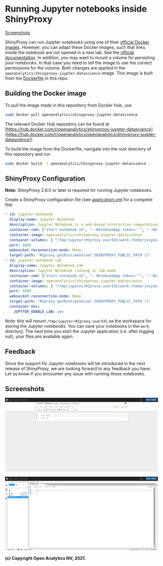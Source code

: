 # Running Jupyter notebooks inside ShinyProxy

[Screenshots](#screenshots)

ShinyProxy can run Jupyter notebooks using one of their [official Docker images](https://jupyter-docker-stacks.readthedocs.io/en/latest/using/selecting.html).
However, you can adapt these Docker images, such that links inside the notebook are
not opened in a new tab. See the [official documentation](https://jupyter-notebook.readthedocs.io/en/stable/public_server.html#embedding-the-notebook-in-another-website).
In addition, you may want to mount a volume for persisting your notebooks. In
that case you need to tell the image to use the correct permissions for the
volume. Both changes are applied in the `openanalytics/shinyproxy-juypter-datascience`
image. This image is built from the [Dockerfile](Dockerfile) in this repo.

## Building the Docker image

To pull the image made in this repository from Docker Hub, use

```bash
sudo docker pull openanalytics/shinyproxy-juypter-datascience
```

The relevant Docker Hub repository can be found at [https://hub.docker.com/r/openanalytics/shinyproxy-juypter-datascience](https://hub.docker.com/r/openanalytics/openanalytics/shinyproxy-juypter-datascience])

To build the image from the Dockerfile, navigate into the root directory of this repository and run

```bash
sudo docker build -t openanalytics/shinyproxy-juypter-datascience .
```

## ShinyProxy Configuration

**Note:** ShinyProxy 2.6.0 or later is required for running Jupyter notebooks.

Create a ShinyProxy configuration file (see [application.yml](application.yml) for a complete file)

```yaml
- id: jupyter-notebook
  display-name: Jupyter Notebook
  description: Jupyter Notebook is a web-based interactive computational environment for creating Jupyter notebook documents.
  container-cmd: ["start-notebook.sh", "--NotebookApp.token=''", "--NotebookApp.base_url=#{proxy.getRuntimeValue('SHINYPROXY_PUBLIC_PATH')}"]
  container-image: openanalytics/shinyproxy-juypter-datascience
  container-volumes: [ "/tmp/jupyter/#{proxy.userId}/work:/home/jovyan/work"]
  port: 8888
  websocket-reconnection-mode: None
  target-path: "#{proxy.getRuntimeValue('SHINYPROXY_PUBLIC_PATH')}"
- id: jupyter-notebook-lab
  display-name: Jupyter Notebook Lab
  description: Jupyter Notebook running in lab mode.
  container-cmd: ["start-notebook.sh", "--NotebookApp.token=''", "--NotebookApp.base_url=#{proxy.getRuntimeValue('SHINYPROXY_PUBLIC_PATH')}"]
  container-image: openanalytics/shinyproxy-juypter-datascience
  container-volumes: [ "/tmp/jupyter/#{proxy.userId}/work:/home/jovyan/work"]
  port: 8888
  websocket-reconnection-mode: None
  target-path: "#{proxy.getRuntimeValue('SHINYPROXY_PUBLIC_PATH')}"
  container-env:
    JUPYTER_ENABLE_LAB: yes
```

Note: this will mount `/tmp/jupyter/#{proxy.userId}` as the workspace for
storing the Jupyter notebooks. You can save your notebooks in the `work`
directory. The next time you start the Jupyter application (i.e. after logging
out), your files are available again.

## Feedback

Since the support for Jupyter notebooks will be introduced in the next release
of ShinyProxy, we are looking forward to any feedback you have. Let us know if
you encounter any issue with running these notebooks.

## Screenshots

![Jupyter Notebook](.github/screenshots/jupyter_notebook.png)

![Jupyter Notebook Lab](.github/screenshots/jupyter_notebook_lab.png)

**(c) Copyright Open Analytics NV, 2021.**
